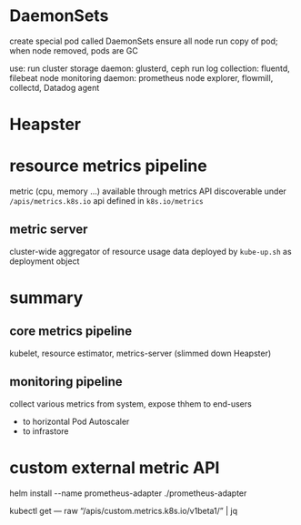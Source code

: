 # DaemonSets
create special pod called DaemonSets
ensure all node run copy of pod; when node removed, pods are GC

use:
run cluster storage daemon: glusterd, ceph
run log collection: fluentd, filebeat
node monitoring daemon: prometheus node explorer, flowmill, collectd, Datadog agent 

# Heapster


# resource metrics pipeline
metric (cpu, memory ...) available through metrics API
discoverable under `/apis/metrics.k8s.io`
api defined in `k8s.io/metrics`

## metric server
cluster-wide aggregator of resource usage data
deployed by `kube-up.sh` as deployment object

# summary
## core metrics pipeline
kubelet, resource estimator, metrics-server (slimmed down Heapster)

## monitoring pipeline
collect various metrics from system, expose thhem to end-users
 - to horizontal Pod Autoscaler
 - to infrastore 

# custom external metric API
helm install --name prometheus-adapter ./prometheus-adapter

kubectl get — raw “/apis/custom.metrics.k8s.io/v1beta1/” | jq











